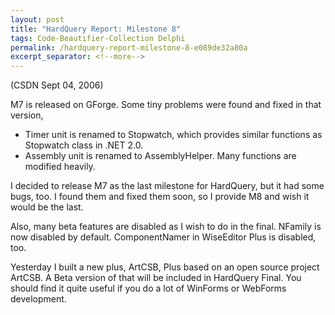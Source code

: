 ```yaml
---
layout: post
title: "HardQuery Report: Milestone 8"
tags: Code-Beautifier-Collection Delphi
permalink: /hardquery-report-milestone-8-e089de32a80a
excerpt_separator: <!--more-->
---
```

(CSDN Sept 04, 2006)

M7 is released on GForge. Some tiny problems were found and fixed in that version,

* Timer unit is renamed to Stopwatch, which provides similar functions as Stopwatch class in .NET 2.0.
* Assembly unit is renamed to AssemblyHelper. Many functions are modified heavily.

I decided to release M7 as the last milestone for HardQuery, but it had some bugs, too. I found them and fixed them soon, so I provide M8 and wish it would be the last.
<!--more-->

Also, many beta features are disabled as I wish to do in the final. NFamily is now disabled by default. ComponentNamer in WiseEditor Plus is disabled, too.

Yesterday I built a new plus, ArtCSB, Plus based on an open source project ArtCSB. A Beta version of that will be included in HardQuery Final. You should find it quite useful if you do a lot of WinForms or WebForms development.
